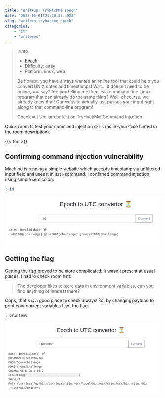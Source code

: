 ```yaml
---
title: "Writeup: TryHackMe Epoch"
date: "2025-05-01T21:30:33.492Z"
slug: "writeup-tryhackme-epoch"
categories:
    - "it"
    - "writeups"
---
```



> [!info]
> - [Epoch](https://tryhackme.com/room/epoch)
> - Difficulty: easy
> - Platform: linux, web
>
> Be honest, you have always wanted an online tool that could help you convert UNIX dates and timestamps! Wait... it doesn't need to be online, you say? Are you telling me there is a command-line Linux program that can already do the same thing? Well, of course, we already knew that! Our website actually just passes your input right along to that command-line program!
>
> Check out similar content on TryHackMe: Command Injection

Quick room to test your command injection skills (as in-your-face hinted in the room description).

{{< toc >}} 

## Confirming command injection vulnerability

Machine is running a simple website which accepts timestamp via unfiltered input field and uses it in `date` command. I confirned command injection using simple semicolon:

```sh
; id
```

![website with input field set to malicious payload](ctf_epoch_id.png)

## Getting the flag

Getting the flag proved to be more complicated; it wasn't present at usual places. I had to check room hint:

> The developer likes to store data in environment variables, can you find anything of interest there?

Oops, that's _is_ a good place to check always! So, by changing payload to print environment variables I got the flag.

```
; printenv
```

![website with input field set to malicious payload and showing obscured flag](ctf_epoch_env.png)
